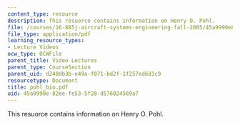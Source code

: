 ```yaml
---
content_type: resource
description: This resuorce contains information on Henry O. Pohl.
file: /courses/16-885j-aircraft-systems-engineering-fall-2005/45a9990e82eefe535f28d576024569a7_pohl_bio.pdf
file_type: application/pdf
learning_resource_types:
- Lecture Videos
ocw_type: OCWFile
parent_title: Video Lectures
parent_type: CourseSection
parent_uid: d240db3b-e49a-f071-bd2f-1f257ed6d1c9
resourcetype: Document
title: pohl_bio.pdf
uid: 45a9990e-82ee-fe53-5f28-d576024569a7
---
```

This resuorce contains information on Henry O. Pohl.

